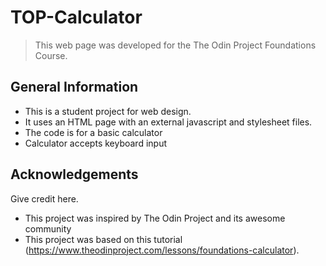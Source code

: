 # TOP-Calculator
> This web page was developed for the The Odin Project Foundations Course.



## General Information
- This is a student project for web design.
- It uses an HTML page with an external javascript and stylesheet files.
- The code is for a basic calculator
- Calculator accepts keyboard input

## Acknowledgements
Give credit here.
- This project was inspired by The Odin Project and its awesome community
- This project was based on this tutorial (https://www.theodinproject.com/lessons/foundations-calculator).